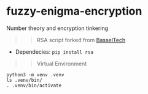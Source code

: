 <!-- # Repo moved to [new org](https://github.com/mein-python-projects/fuzzy-enigma-encryption) -->

# fuzzy-enigma-encryption
Number theory and encryption tinkering 

>> RSA script forked from [BasselTech](https://www.youtube.com/watch?v=txz8wYLITGk&ab_channel=BasselTech)<br>

- Dependecies:
`pip install rsa`

>> Virtual Environment

```
python3 -m venv .venv
ls .venv/bin/
. .venv/bin/activate
```

